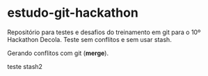 # estudo-git-hackathon

<p>
Repositório para testes e desafios do treinamento em git para o 10º Hackathon Decola.
Teste sem conflitos e sem usar stash.
</p>

<div>
  <p>Gerando conflitos com git 
    (<b>merge</b>).</p>  
</div>

<div>
teste stash2
</div>